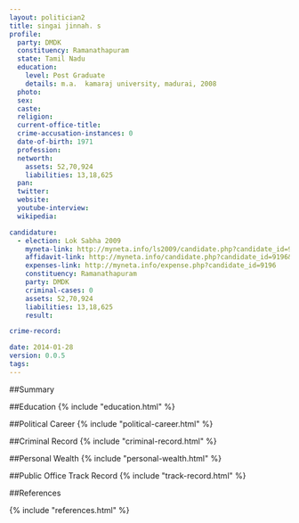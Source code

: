 ```yaml
---
layout: politician2
title: singai jinnah. s
profile: 
  party: DMDK
  constituency: Ramanathapuram
  state: Tamil Nadu
  education: 
    level: Post Graduate
    details: m.a.  kamaraj university, madurai, 2008
  photo: 
  sex: 
  caste: 
  religion: 
  current-office-title: 
  crime-accusation-instances: 0
  date-of-birth: 1971
  profession: 
  networth: 
    assets: 52,70,924
    liabilities: 13,18,625
  pan: 
  twitter: 
  website: 
  youtube-interview: 
  wikipedia: 

candidature: 
  - election: Lok Sabha 2009
    myneta-link: http://myneta.info/ls2009/candidate.php?candidate_id=9196
    affidavit-link: http://myneta.info/candidate.php?candidate_id=9196&scan=original
    expenses-link: http://myneta.info/expense.php?candidate_id=9196
    constituency: Ramanathapuram 
    party: DMDK
    criminal-cases: 0
    assets: 52,70,924
    liabilities: 13,18,625
    result:  

crime-record: 

date: 2014-01-28
version: 0.0.5
tags: 
---
```

##Summary


##Education
{% include "education.html" %}


##Political Career
{% include "political-career.html" %}


##Criminal Record
{% include "criminal-record.html" %}


##Personal Wealth
{% include "personal-wealth.html" %}


##Public Office Track Record
{% include "track-record.html" %}


##References


{% include "references.html" %}